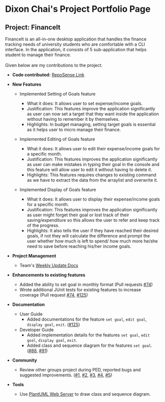# Dixon Chai's Project Portfolio Page

## Project: FinanceIt
FinanceIt is an all-in-one desktop application that handles the finance tracking needs of university students who are 
comfortable with a CLI interface. In the application, it consists of 5 sub-application that helps student to manage
their finance. <br/>
<br/>
Given below are my contributions to the project. <br/>

* **Code contributed:** [RepoSense Link](https://nus-cs2113-ay2021s1.github.io/tp-dashboard/#breakdown=true&search=dixoncwc&sort=groupTitle&sortWithin=title&since=2020-09-27&timeframe=commit&mergegroup=&groupSelect=groupByRepos&checkedFileTypes=docs~functional-code~test-code~other)

* **New Features** 
  * Implemented Setting of Goals feature
    * What it does: It allows user to set expense/income goals.
    * Justification: This features improve the application significantly as user can now set a target that they want
                     inside the application without having to remember it by themselves. 
    * Highlights: In budget managing, setting target goals is essential as it helps user to micro manage 
                  their finance.
                
  * Implemented Editing of Goals feature
    * What it does: It allows user to edit their expense/income goals for a specific month.
    * Justification: This features improves the application significantly as user can make mistakes in typing their 
                     goal in the console and this feature will allow user to edit it without having to delete it. 
    * Highlights: This features requires changes to existing command as we have to extract the data from the arraylist
                  and overwrite it.
                  
  * Implemented Display of Goals feature
    * What it does: It allows user to display their expense/income goals for a specific month.
    * Justification: This features improves the application significantly as user might forget their goal or lost track
                     of their saving/expenditure so this allows the user to refer and keep track of the progress.
    * Highlights: It also tells the user if they have reached their desired goals, if not they will calculate the 
                  difference and prompt the user whether how much is left to spend/ how much more he/she need to save
                  before reaching his/her income goals.
                  
* **Project Management**
  * Team's [Weekly Update Docs](https://docs.google.com/document/d/1keHmuWwXtKrzDheih1o0Sb_BZ4sHQ1aAWvEHo0Jp0pM/edit)
  
* **Enhancements to existing features**
  * Added the ability to set goal in monthly format (Pull requests [#74](https://github.com/AY2021S1-CS2113-T16-1/tp/pull/74))
  * Wrote additional JUnit tests for existing features to increase coverage
    (Pull request [#74](https://github.com/AY2021S1-CS2113-T16-1/tp/pull/74),
    [#125](https://github.com/AY2021S1-CS2113-T16-1/tp/pull/125))
    
* **Documentation**
  * User Guide
    * Added documentations for the feature ```set goal```, ```edit goal```, ```display goal```,
     ```exit```.
     ([#125](https://github.com/AY2021S1-CS2113-T16-1/tp/pull/125))
  * Developer Guide
    * Added implementation details for the features ```set goal```, ```edit goal```, ```display goal```,
      ```exit```.
    * Added class and sequence diagram for the features ```set goal```.
      ([#88](https://github.com/AY2021S1-CS2113-T16-1/tp/pull/88),
       [#91](https://github.com/AY2021S1-CS2113-T16-1/tp/pull/91))
     
* **Community**
  * Review other groups project during PED, reported bugs and suggested improvements.
  ([#1](https://github.com/dixoncwc/ped/issues/1),
   [#2](https://github.com/dixoncwc/ped/issues/2),
   [#3](https://github.com/dixoncwc/ped/issues/3),
   [#4](https://github.com/dixoncwc/ped/issues/4),
   [#5](https://github.com/dixoncwc/ped/issues/5))
  
* **Tools**
  * Use [PlantUML Web Server](http://www.plantuml.com/plantuml/uml/SyfFKj2rKt3CoKnELR1Io4ZDoSa70000) to draw class and 
  sequence diagram.